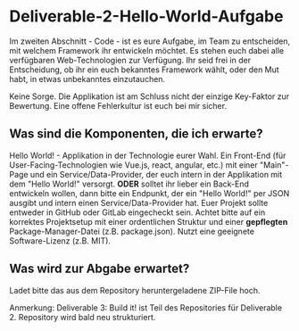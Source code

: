 # Deliverable-2-Hello-World-Aufgabe

Im zweiten Abschnitt - Code - ist es eure Aufgabe, im Team zu entscheiden, mit welchem Framework ihr entwickeln möchtet. Es stehen euch dabei alle verfügbaren Web-Technologien zur Verfügung. Ihr seid frei in der Entscheidung, ob ihr ein euch bekanntes Framework wählt, oder den Mut habt, in etwas unbekanntes einzutauchen. 

Keine Sorge. Die Applikation ist am Schluss nicht der einzige Key-Faktor zur Bewertung. Eine offene Fehlerkultur ist euch bei mir sicher.



## Was sind die Komponenten, die ich erwarte? ##

Hello World! - Applikation in der Technologie eurer Wahl. Ein Front-End (für User-Facing-Technologien wie Vue.js, react, angular, etc.) mit einer "Main"-Page und ein Service/Data-Provider, der euch intern in der Applikation mit dem "Hello World!" versorgt. **ODER**  solltet ihr lieber ein Back-End entwickeln wollen, dann bitte ein Endpunkt, der ein "Hello World!" per JSON ausgibt und intern einen Service/Data-Provider hat.
Euer Projekt sollte entweder in GitHub oder GitLab eingecheckt sein. Achtet bitte auf ein korrektes Projektsetup mit einer ordentlichen Struktur und einer **gepflegten** Package-Manager-Datei (z.B. package.json). Nutzt eine geeignete Software-Lizenz (z.B. MIT).

## Was wird zur Abgabe erwartet? ##



Ladet bitte das aus dem Repository heruntergeladene ZIP-File hoch.

Anmerkung:
Deliverable 3: Build it! ist Teil des Repositories für Deliverable 2.
Repository wird bald neu strukturiert.
